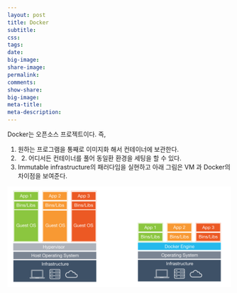 ```yaml
---
layout: post
title: Docker
subtitle:
css:
tags:
date:
big-image:
share-image:
permalink:
comments:
show-share:
big-image:
meta-title:
meta-description:
---
```


Docker는 오픈소스 프로젝트이다. 즉, 

1. 원하는 프로그램을 통째로 이미지화 해서 컨테이너에 보관한다.
2. 2. 어디서든 컨테이너를 풀어 동일환 환경을 세팅을 할 수 있다.
3. Immutable infrastructure의 패러다임을 실현하고 아래 그림은 VM 과 Docker의 차이점을 보여준다. 

![](/img/Image/Etc/2015-03-01-Docker/Docker_Vs_VM.png)
